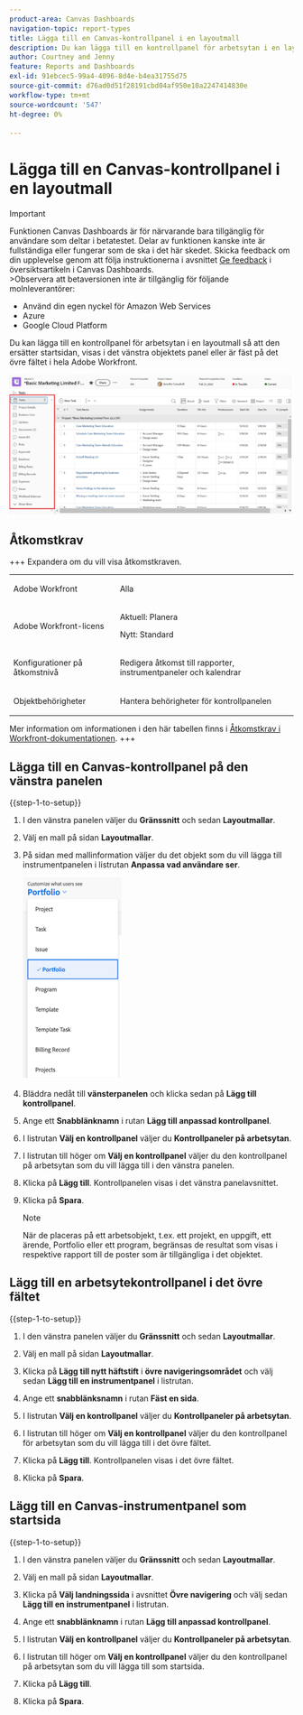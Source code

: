 ```yaml
---
product-area: Canvas Dashboards
navigation-topic: report-types
title: Lägga till en Canvas-kontrollpanel i en layoutmall
description: Du kan lägga till en kontrollpanel för arbetsytan i en layoutmall så att den ersätter startsidan, visas i det vänstra objektets panel eller är fäst på det övre fältet.
author: Courtney and Jenny
feature: Reports and Dashboards
exl-id: 91ebcec5-99a4-4096-8d4e-b4ea31755d75
source-git-commit: d76ad0d51f28191cbd04af950e10a2247414830e
workflow-type: tm+mt
source-wordcount: '547'
ht-degree: 0%

---
```


# Lägga till en Canvas-kontrollpanel i en layoutmall

>[!IMPORTANT]
>
>Funktionen Canvas Dashboards är för närvarande bara tillgänglig för användare som deltar i betatestet. Delar av funktionen kanske inte är fullständiga eller fungerar som de ska i det här skedet. Skicka feedback om din upplevelse genom att följa instruktionerna i avsnittet [Ge feedback](/help/quicksilver/product-announcements/betas/canvas-dashboards-beta/canvas-dashboards-beta-information.md#provide-feedback) i översiktsartikeln i Canvas Dashboards.<br>
>&#x200B;>Observera att betaversionen inte är tillgänglig för följande molnleverantörer:
>
>* Använd din egen nyckel för Amazon Web Services
>* Azure
>* Google Cloud Platform

Du kan lägga till en kontrollpanel för arbetsytan i en layoutmall så att den ersätter startsidan, visas i det vänstra objektets panel eller är fäst på det övre fältet i hela Adobe Workfront.

![Vänster panel](assets/left-panel.png)

## Åtkomstkrav

+++ Expandera om du vill visa åtkomstkraven. 

<table style="table-layout:auto"> 
<col> 
</col> 
<col> 
</col> 
<tbody> 
<tr> 
   <td role="rowheader"><p>Adobe Workfront</p></td> 
   <td> 
<p>Alla </p> 
   </td> 
<tr> 
 <tr> 
   <td role="rowheader"><p>Adobe Workfront-licens</p></td> 
   <td> 
<p>Aktuell: Planera </p> 
<p>Nytt: Standard</p> 
   </td> 
   </tr> 
  </tr> 
  <tr> 
   <td role="rowheader"><p>Konfigurationer på åtkomstnivå</p></td> 
   <td><p>Redigera åtkomst till rapporter, instrumentpaneler och kalendrar</p>
  </td> 
  </tr> 
    </tr>  
        <tr> 
   <td role="rowheader"><p>Objektbehörigheter</p></td> 
   <td><p>Hantera behörigheter för kontrollpanelen</p>
  </td> 
  </tr> 
</tbody> 
</table>

Mer information om informationen i den här tabellen finns i [Åtkomstkrav i Workfront-dokumentationen](/help/quicksilver/administration-and-setup/add-users/access-levels-and-object-permissions/access-level-requirements-in-documentation.md).
+++

## Lägga till en Canvas-kontrollpanel på den vänstra panelen

{{step-1-to-setup}}

1. I den vänstra panelen väljer du **Gränssnitt** och sedan **Layoutmallar**.

1. Välj en mall på sidan **Layoutmallar**.

1. På sidan med mallinformation väljer du det objekt som du vill lägga till instrumentpanelen i listrutan **Anpassa vad användare ser**.

   ![Anpassa vad användarna ser i listrutan](assets/customize-what-users-see.png)

1. Bläddra nedåt till **vänsterpanelen** och klicka sedan på **Lägg till kontrollpanel**.

1. Ange ett **Snabblänknamn** i rutan **Lägg till anpassad kontrollpanel**.

1. I listrutan **Välj en kontrollpanel** väljer du **Kontrollpaneler på arbetsytan**.

1. I listrutan till höger om **Välj en kontrollpanel** väljer du den kontrollpanel på arbetsytan som du vill lägga till i den vänstra panelen.

1. Klicka på **Lägg till**. Kontrollpanelen visas i det vänstra panelavsnittet.

1. Klicka på **Spara**.

   >[!NOTE]
   >
   >När de placeras på ett arbetsobjekt, t.ex. ett projekt, en uppgift, ett ärende, Portfolio eller ett program, begränsas de resultat som visas i respektive rapport till de poster som är tillgängliga i det objektet.


## Lägg till en arbetsytekontrollpanel i det övre fältet

{{step-1-to-setup}}

1. I den vänstra panelen väljer du **Gränssnitt** och sedan **Layoutmallar**.

1. Välj en mall på sidan **Layoutmallar**.

1. Klicka på **Lägg till nytt häftstift** i **övre navigeringsområdet** och välj sedan **Lägg till en instrumentpanel** i listrutan.

1. Ange ett **snabblänksnamn** i rutan **Fäst en sida**.

1. I listrutan **Välj en kontrollpanel** väljer du **Kontrollpaneler på arbetsytan**.

1. I listrutan till höger om **Välj en kontrollpanel** väljer du den kontrollpanel för arbetsytan som du vill lägga till i det övre fältet.

1. Klicka på **Lägg till**. Kontrollpanelen visas i det övre fältet.

1. Klicka på **Spara**.

## Lägg till en Canvas-instrumentpanel som startsida

{{step-1-to-setup}}

1. I den vänstra panelen väljer du **Gränssnitt** och sedan **Layoutmallar**.

1. Välj en mall på sidan **Layoutmallar**.

1. Klicka på **Välj landningssida** i avsnittet **Övre navigering** och välj sedan **Lägg till en instrumentpanel** i listrutan.

1. Ange ett **snabblänknamn** i rutan **Lägg till anpassad kontrollpanel**.

1. I listrutan **Välj en kontrollpanel** väljer du **Kontrollpaneler på arbetsytan**.

1. I listrutan till höger om **Välj en kontrollpanel** väljer du den kontrollpanel på arbetsytan som du vill lägga till som startsida.

1. Klicka på **Lägg till**.

1. Klicka på **Spara**.
